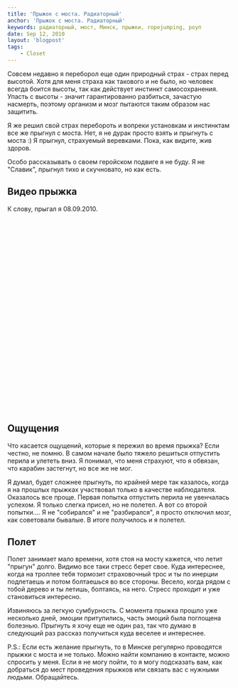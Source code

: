 ```yaml
---
title: 'Прыжок с моста. Радиаторный'
anchor: 'Прыжок с моста. Радиаторный'
keywords: радиаторный, мост, Минск, прыжки, ropejumping, роуп
date: Sep 12, 2010
layout: 'blogpost'
tags:
    - Closet
---
```


Совсем недавно я переборол еще один природный страх - страх перед высотой. Хотя для меня страха как такового и не было, но человек всегда боится высоты, так как действует инстинкт самосохранения. Упасть с высоты - значит гарантированно разбиться, зачастую насмерть, поэтому организм и мозг пытаются таким образом нас защитить.

Я же решил свой страх перебороть и вопреки установкам и инстинктам все же прыгнул с моста. Нет, я не дурак просто взять и прыгнуть с моста :) Я прыгнул, страхуемый веревками. Пока, как видите, жив здоров.

Особо рассказывать о своем геройском подвиге я не буду. Я не "Славик", прыгнул тихо и скучновато, но как есть.

<!-- cut -->

## Видео прыжка

К слову, прыгал я 08.09.2010.

<object width="540" height="430">
    <param name="movie" value="http://www.youtube.com/v/arLcOyWeZ0c?fs=1&amp;hl=en_US&amp;color1=0x006699&amp;color2=0x54abd6">
    <param name="allowFullScreen" value="true">
    <param name="allowscriptaccess" value="always">
    <embed src="http://www.youtube.com/v/arLcOyWeZ0c?fs=1&amp;hl=en_US&amp;color1=0x006699&amp;color2=0x54abd6" type="application/x-shockwave-flash" allowscriptaccess="always" allowfullscreen="true" width="540" height="430">
</object>

## Ощущения

Что касается ощущений, которые я пережил во время прыжка? Если честно, не помню. В самом начале было тяжело решиться отпустить перила и улететь вниз. Я понимал, что меня страхуют, что я обвязан, что карабин застегнут, но все же не мог.

Я думал, будет сложнее прыгнуть, по крайней мере так казалось, когда я на прошлых прыжках участвовал только в качестве наблюдателя. Оказалось все проще. Первая попытка отпустить перила не увенчалась успехом. Я только слегка присел, но не полетел. А вот со второй попытки.... Я не "собирался" и не "разбирался", я просто отключил мозг, как советовали бывалые. В итоге получилось и я полетел.

## Полет

Полет занимает мало времени, хотя стоя на мосту кажется, что летит "прыгун" долго. Видимо все таки стресс берет свое. Куда интереснее, когда на троллее тебя тормозит страховочный трос и ты по инерции подлетаешь и потом болтаешься во все стороны. Весело, когда рядом с тобой дерево и ты летишь, болтаясь, на него. Стресс проходит и уже становиться интересно.

Извиняюсь за легкую сумбурность. С момента прыжка прошло уже несколько дней, эмоции притупились, часть эмоций была поглощена болезнью. Прыгнуть я хочу еще не один раз, так что думаю в следующий раз рассказ получиться куда веселее и интереснее.

P.S.: Если есть желание прыгнуть, то в Минске регулярно проводятся прыжки с моста и не только. Можно найти компанию в контакте, можно спросить у меня. Если я не могу пойти, то я могу подсказать вам, как добраться до мест проведения прыжков или связать вас с нужными людьми. Обращайтесь.
